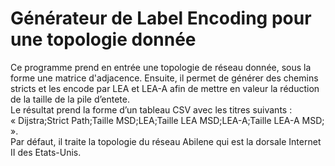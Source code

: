 # Générateur de Label Encoding pour une topologie donnée

Ce programme prend en entrée une topologie de réseau donnée, sous la forme une matrice d'adjacence. 
Ensuite, il permet de générer des chemins stricts et les encode par LEA et LEA-A afin de mettre en valeur la réduction de la taille de la pile d’entete.<br/>
Le résultat prend la forme d’un tableau CSV avec les titres suivants :<br/>
« Dijstra;Strict Path;Taille MSD;LEA;Taille LEA MSD;LEA-A;Taille LEA-A MSD; ».<br/>
Par défaut, il traite la topologie du réseau Abilene qui est la dorsale Internet II des Etats-Unis.

